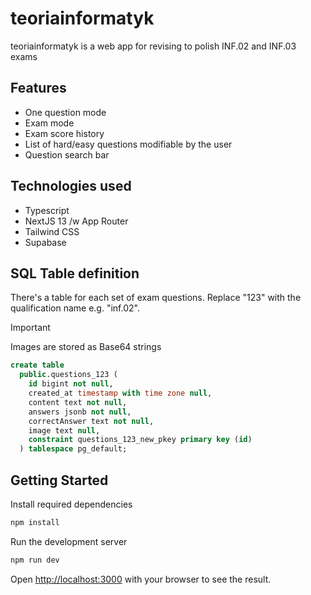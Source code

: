 # teoriainformatyk

teoriainformatyk is a web app for revising to polish INF.02 and INF.03 exams

## Features

- One question mode
- Exam mode
- Exam score history
- List of hard/easy questions modifiable by the user
- Question search bar

## Technologies used

- Typescript
- NextJS 13 /w App Router
- Tailwind CSS
- Supabase

## SQL Table definition

There's a table for each set of exam questions. Replace "123" with the qualification name e.g. "inf.02".

> [!IMPORTANT]
> Images are stored as Base64 strings

```sql
create table
  public.questions_123 (
    id bigint not null,
    created_at timestamp with time zone null,
    content text not null,
    answers jsonb not null,
    correctAnswer text not null,
    image text null,
    constraint questions_123_new_pkey primary key (id)
  ) tablespace pg_default;
```

## Getting Started

Install required dependencies

```bash
npm install
```

Run the development server

```bash
npm run dev
```

Open [http://localhost:3000](http://localhost:3000) with your browser to see the result.
